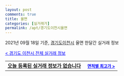 ```yaml
---
layout: post
comments: true
title: 율면
categories: [실거래가]
permalink: /apt/경기도이천시율면
---
```


2021년 09월 18일 기준, <a href="/apt/경기도이천시">경기도이천시</a> 율면 한달간 실거래 정보

<a style="color: blue;" href="/apt/경기도이천시">< 경기도 이천시 전체 실거래 정보</a>
<!---- start ---->
<table>
  <tr>
    <td colspan="4" style="font-weight: bold;"><a href="/apt/경기도이천시율면{name_without_space}">오늘 등록된 실거래 정보가 없습니다</a> &nbsp;&nbsp;&nbsp; <a style="color: blue; font-size: smaller;" href="/apt/경기도이천시율면{name_without_space}">면적별 최고가 ></a></td>
  </tr>
    
</table>
<!---- end ---->
    